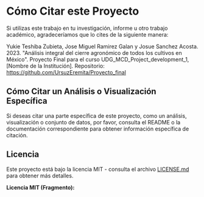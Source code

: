 # Cómo Citar este Proyecto

Si utilizas este trabajo en tu investigación, informe u otro trabajo académico, agradeceríamos que lo cites de la siguiente manera:

Yukie Teshiba Zubieta, Jose Miguel Ramirez Galan y Josue Sanchez Acosta. 2023. "Análisis integral del cierre agronómico de todos los cultivos en México". Proyecto Final para el curso UDG_MCD_Project_development_1, [Nombre de la Institución]. Repositorio: https://github.com/UrsuzEremita/Proyecto_final

## Cómo Citar un Análisis o Visualización Específica

Si deseas citar una parte específica de este proyecto, como un análisis, visualización o conjunto de datos, por favor, consulta el README o la documentación correspondiente para obtener información específica de citación.

## Licencia

Este proyecto está bajo la licencia MIT - consulta el archivo [LICENSE.md](link_al_archivo_LICENSE) para obtener más detalles.

**Licencia MIT (Fragmento):**
